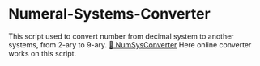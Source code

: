 # Numeral-Systems-Converter
This script used to convert number from decimal system to another systems, from 2-ary to 9-ary.
[:paperclip: NumSysConverter](http://calc.therxmv.cf/) Here online converter works on this script.
